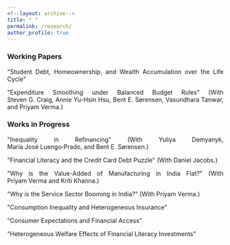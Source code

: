 ```yaml
---
<!--layout: archive-->
title: " "
permalink: /research/
author_profile: true
---
```


### Working Papers

<p style='text-align: justify;'>"Student Debt, Homeownership, and Wealth Accumulation over the Life Cycle" </p>
<p style='text-align: justify;'>"Expenditure Smoothing under Balanced Budget Rules" 
(With Steven&nbsp;G.&nbsp;Craig, Annie&nbsp;Yu-Hsin&nbsp;Hsu, Bent&nbsp;E.&nbsp;S&oslash;rensen, Vasundhara&nbsp;Tanwar, and Priyam&nbsp;Verma.)</p>

### Works in Progress

<p style='text-align: justify;'>"Inequality in Refinancing" 
(With Yuliya&nbsp;Demyanyk, Mar&iacute;a&nbsp;Jos&eacute;&nbsp;Luengo&#8209;Prado, and Bent&nbsp;E.&nbsp;S&oslash;rensen.)</p>
<p style='text-align: justify;'>"Financial Literacy and the Credit Card Debt Puzzle" 
(With Daniel&nbsp;Jacobs.) </p>
<p style='text-align: justify;'>"Why is the Value-Added of Manufacturing in India Flat?"
(With Priyam&nbsp;Verma and Kriti&nbsp;Khanna.)</p>
<p style='text-align: justify;'>"Why is the Service Sector Booming in India?" 
(With Priyam&nbsp;Verma.)</p>
<p style='text-align: justify;'>"Consumption Inequality and Heterogeneous Insurance"</p>
<p style='text-align: justify;'>"Consumer Expectations and Financial Access"</p>
<p style='text-align: justify;'>"Heterogeneous Welfare Effects of Financial Literacy Investments"</p>